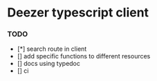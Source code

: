 # Deezer typescript client

### TODO
  - [*] search route in client
  - [] add specific functions to different resources
  - [] docs using typedoc
  - [] ci